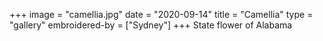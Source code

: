 +++
image = "camellia.jpg"
date = "2020-09-14"
title = "Camellia"
type = "gallery"
embroidered-by = ["Sydney"]
+++
State flower of Alabama